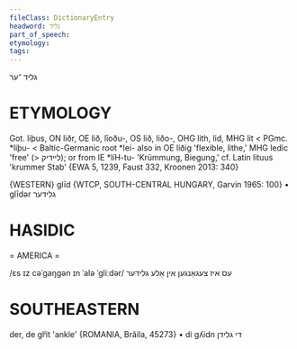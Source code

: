 ```yaml
---
fileClass: DictionaryEntry
headword: גליד
part_of_speech: 
etymology: 
tags: 
---
```

גליד
־ער

ETYMOLOGY
===========
Got. liþus, ON liðr, OE lið, lîoðu-, OS lið, liðo-, OHG lith, lid, MHG lit < PGmc. *liþu- < Baltic-Germanic root *lei- also in OE liðig 'flexible, lithe,' MHG ledic 'free' (> ליידיק); or from IE *líH-tu- 'Krümmung, Biegung,' cf. Latin lituus 'krummer Stab' 
{EWA 5, 1239, Faust 332, Kroonen 2013: 340}

{WESTERN}
glīd {WTCP, SOUTH-CENTRAL HUNGARY, Garvin 1965: 100}
	•	glīdər גלידער

HASIDIC
=======
= AMERICA = 

/ɛs ɪz cəˈgaŋgən ɪn ˈalə ˈgliːdər/ עס איז צעגאַנגען אין אַלע גלידער

SOUTHEASTERN
==============

der, de glʲit 'ankle' {ROMANIA, Brăila, 45273}
	•	di gʎidn די גלידן
